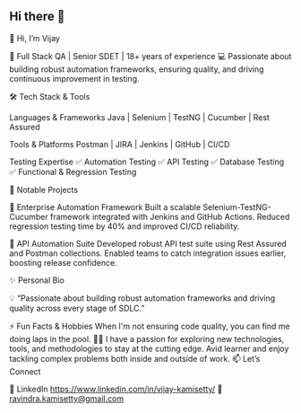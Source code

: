 ## Hi there 👋

👋 Hi, I’m Vijay

🚀 Full Stack QA | Senior SDET | 18+ years of experience 
💻 Passionate about building robust automation frameworks, ensuring quality, and driving continuous improvement in testing.

🛠️ Tech Stack & Tools

Languages & Frameworks Java | Selenium | TestNG | Cucumber | Rest Assured

Tools & Platforms Postman | JIRA | Jenkins | GitHub | CI/CD

Testing Expertise ✅ Automation Testing ✅ API Testing ✅ Database Testing ✅ Functional & Regression Testing

🌟 Notable Projects

🔹 Enterprise Automation Framework Built a scalable Selenium-TestNG-Cucumber framework integrated with Jenkins and GitHub Actions. Reduced regression testing time by 40% and improved CI/CD reliability.

🔹 API Automation Suite Developed robust API test suite using Rest Assured and Postman collections. Enabled teams to catch integration issues earlier, boosting release confidence.

✨ Personal Bio

💡 “Passionate about building robust automation frameworks and driving quality across every stage of SDLC.”

⚡ Fun Facts & Hobbies
When I'm not ensuring code quality, you can find me doing laps in the pool. 🏊‍♂️
I have a passion for exploring new technologies, tools, and methodologies to stay at the cutting edge.
Avid learner and enjoy tackling complex problems both inside and outside of work.
📫 Let’s Connect

💼 LinkedIn https://www.linkedin.com/in/vijay-kamisetty/ 📧 ravindra.kamisetty@gmail.com

